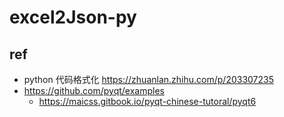 # excel2Json-py


## ref
* python 代码格式化 https://zhuanlan.zhihu.com/p/203307235
* https://github.com/pyqt/examples
    * https://maicss.gitbook.io/pyqt-chinese-tutoral/pyqt6


